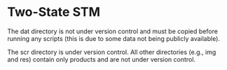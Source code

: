 Two-State STM
====================================

The dat directory is not under version control and must be copied before running any scripts (this is due to some data not being publicly available).

The scr directory is under version control. All other directories (e.g., img and res) contain only products and are not under version control.